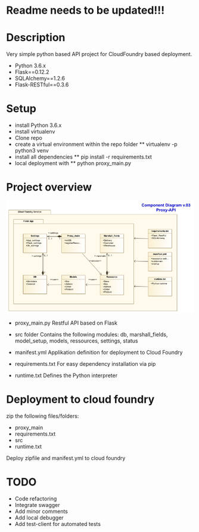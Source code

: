 # Readme needs to be updated!!!

# Description
Very simple python based API project for CloudFoundry based deployment.
* Python 3.6.x
* Flask==0.12.2
* SQLAlchemy==1.2.6
* Flask-RESTful==0.3.6



# Setup

* install Python 3.6.x
* install virtualenv
* Clone repo
* create a virtual environment within the repo folder
** virtualenv -p python3 venv
* install all dependencies
** pip install -r requirements.txt
* local deployment with
** python proxy_main.py

# Project overview

![Project Overview](https://github.com/minority4u/Proxy_Api/blob/master/diagrams/Proxy_API%20Class%20diagram.png)


* proxy_main.py
Restful API based on Flask

* src folder
Contains the following modules: db, marshall_fields, model_setup, models, ressources, settings, status

* manifest.yml
Applikation definition for deployment to Cloud Foundry

* requirements.txt
For easy dependency installation via pip

* runtime.txt
Defines the Python interpreter

# Deployment to cloud foundry

zip the following files/folders:
* proxy_main
* requirements.txt
* src
* runtime.txt

Deploy zipfile and manifest.yml to cloud foundry

# TODO
* Code refactoring
* Integrate swagger
* Add minor comments
* Add local debugger
* Add test-client for automated tests

